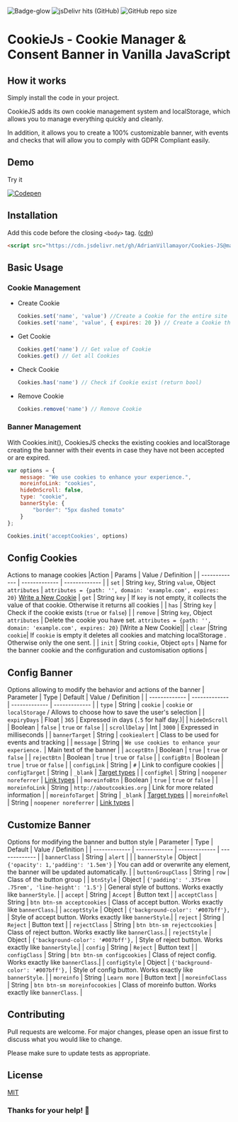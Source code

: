 
![Badge-glow](https://img.shields.io/badge/CookiesJS-v.1-blue?style=flat-square) ![jsDelivr hits (GitHub)](https://img.shields.io/jsdelivr/gh/hm/AdrianVillamayor/Cookies-JS?style=flat-square) ![GitHub repo size](https://img.shields.io/github/repo-size/AdrianVillamayor/Cookies-JS?style=flat-square)
# CookieJs - Cookie Manager & Consent Banner in Vanilla JavaScript

## How it works
Simply install the code in your project.

CookieJS adds its own cookie management system and localStorage, which allows you to manage everything quickly and cleanly.

In addition, it allows you to create a 100% customizable banner, with events and checks that will allow you to comply with GDPR Compliant easily.


## Demo
Try it 

[![Codepen](https://user-images.githubusercontent.com/29653964/116972608-8f6bca80-acbb-11eb-98c1-8a3b19705de1.png)](https://codepen.io/adrianvillamayor/pen/jOBNPJL)


## Installation
Add this code before the closing `<body>` tag. ([cdn](https://cdn.jsdelivr.net/gh/AdrianVillamayor/Cookies-JS@main/))
```html
<script src="https://cdn.jsdelivr.net/gh/AdrianVillamayor/Cookies-JS@main/src/cookies.min.js"></script>
```


## Basic Usage

### Cookie Management

 - Create Cookie
	```javascript
	Cookies.set('name', 'value') //Create a Cookie for the entire site
	Cookies.set('name', 'value', { expires: 20 }) // Create a Cookie that expires in 20 days
- Get Cookie
	```javascript
	Cookies.get('name') // Get value of Cookie
	Cookies.get() // Get all Cookies
	``` 
- Check Cookie
	```javascript
	Cookies.has('name') // Check if Cookie exist (return bool)
	```
- Remove Cookie
	```javascript
	Cookies.remove('name') // Remove Cookie
	```

### Banner Management
With Cookies.init(), CookiesJS checks the existing cookies and localStorage creating the banner with their events in case they have not been accepted or are expired.
```javascript
var options = {
	message: "We use cookies to enhance your experience.",
	moreinfoLink: "cookies",
	hideOnScroll: false,
	type: "cookie",
	bannerStyle: {
		"border": "5px dashed tomato"
	}
};

Cookies.init('acceptCookies', options)
```

## Config Cookies
Actions to manage cookies
|Action  | Params |  Value / Definition | 
| ------------- | ------------- | ------------- |
| `set` | String `key`, String `value`, Object `attributes` | `attributes = {path: '', domain: 'example.com', expires: 20}` [Write a New Cookie](https://developer.mozilla.org/en-US/docs/Web/API/Document/cookie#write_a_new_cookie)
| `get` | String `key`  | If `key` is not empty, it collects the value of that cookie. Otherwise it returns all cookies |
| `has` | String `key`  | Check if the cookie exists (`true` or `false`) |
| `remove` | String `key`,  Object `attributes` | Delete the cookie you have set.  `attributes = {path: '', domain: 'example.com', expires: 20}` [Write a New Cookie]|
| `clear` |String `cookie`| If `cookie` is empty it deletes all cookies and matching localStorage . Otherwise only the one sent.  |
| `init` | String `cookie`, Object `opts`  | Name for the banner cookie and the configuration and customisation options |



## Config Banner
Options allowing to modify the behavior and actions of the banner
| Parameter | Type | Default |  Value / Definition |
| ------------- | ------------- | ------------- | ------------- |
| `type` | String  | `cookie` | `cookie` or `localStorage` / Allows to choose how to save the user's selection |
| `expiryDays` | Float  | `365` |  Expressed in days (`.5` for half day.)|
| `hideOnScroll` | Boolean  | `false` | `true` or `false` |
| `scrollDelay` | Int  | `3000` | Expressed in milliseconds |
| `bannerTarget` | String  | `cookiealert` | Class to be used for events and tracking |
| `message` | String  | `We use cookies to enhance your experience.` |  Main text of the banner |
| `acceptBtn` | Boolean  | `true` |  `true` or `false`   |
| `rejectBtn` | Boolean  | `true` |  `true` or `false`   |
| `configBtn` | Boolean  | `true` |  `true` or `false`   |
| `configLink` | String  | `#` | Link to configure cookies |
| `configTarget` | String  | `_blank` | [Target types](https://developer.mozilla.org/en-US/docs/Web/HTML/Element/a#attr-target)  |
| `configRel` | String  | `noopener noreferrer` | [Link types](https://developer.mozilla.org/en-US/docs/Web/HTML/Link_types)  |
| `moreinfoBtn` | Boolean  | `true` |  `true` or `false`   |
| `moreinfoLink` | String  | `http://aboutcookies.org` |  Link for more related information |
| `moreinfoTarget` | String  | `_blank` | [Target types](https://developer.mozilla.org/en-US/docs/Web/HTML/Element/a#attr-target)  |
| `moreinfoRel` | String  | `noopener noreferrer` | [Link types](https://developer.mozilla.org/en-US/docs/Web/HTML/Link_types)  |



## Customize Banner
Options for modifying the banner and button style
| Parameter | Type | Default | Value / Definition |
| ------------- | ------------- | ------------- | ------------- |
| `bannerClass` | String  | `alert` |  |
| `bannerStyle` | Object  | `{'opacity': 1,'padding': '1.5em'}` | You can add or overwrite any element, the banner will be updated automatically. |
| `buttonGroupClass` | String  | `row` | Class of the button group |
| `btnStyle` | Object  | `{'padding': '.375rem .75rem', 'line-height': '1.5'}` | General style of buttons. Works exactly like `bannerStyle`. |
| `accept` | String  | `Accept` | Button text |
| `acceptClass` | String  | `btn btn-sm acceptcookies` |  Class of accept button. Works exactly like  `bannerClass`.|
| `acceptStyle` | Object  | `{'background-color': '#007bff'},` |  Style of accept button. Works exactly like  `bannerStyle`.|
| `reject` | String  | `Reject` | Button text |
| `rejectClass` | String  | `btn btn-sm rejectcookies` |  Class of reject button. Works exactly like  `bannerClass`.|
| `rejectStyle` | Object  | `{'background-color': '#007bff'},` |  Style of reject button. Works exactly like  `bannerStyle`.|
| `config` | String  | `Reject` | Button text  |
| `configClass` | String  | `btn btn-sm configcookies` |  Class of reject config. Works exactly like  `bannerClass`.|
| `configStyle` | Object  | `{'background-color': '#007bff'},` | Style of config button. Works exactly like  `bannerStyle`. |
| `moreinfo` | String  | `Learn more` | Button text  |
| `moreinfoClass` | String  | `btn btn-sm moreinfocookies` | Class of moreinfo button. Works exactly like  `bannerClass`.  |


## Contributing
Pull requests are welcome. For major changes, please open an issue first to discuss what you would like to change.

Please make sure to update tests as appropriate.

## License
[MIT](https://github.com/AdrianVillamayor/Cookies-JS/blob/main/LICENSE)

### Thanks for your help! 🎉
